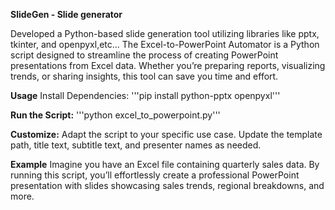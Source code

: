 **SlideGen - Slide generator**

 Developed a Python-based slide generation tool utilizing libraries like pptx, tkinter, and openpyxl,etc...
 The Excel-to-PowerPoint Automator is a Python script designed to streamline the process of creating PowerPoint presentations from Excel data. Whether you’re preparing reports, visualizing trends, or sharing insights, this tool can save you time and effort.

**Usage**
Install Dependencies:
'''pip install python-pptx openpyxl'''

**Run the Script:**
'''python excel_to_powerpoint.py'''

**Customize:**
Adapt the script to your specific use case.
Update the template path, title text, subtitle text, and presenter names as needed.

**Example**
Imagine you have an Excel file containing quarterly sales data. By running this script, you’ll effortlessly create a professional PowerPoint presentation with slides showcasing sales trends, regional breakdowns, and more.
